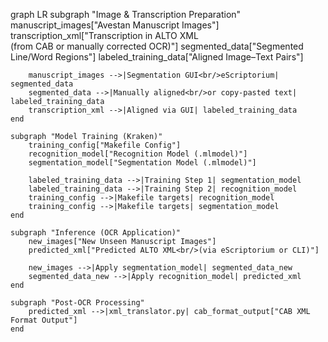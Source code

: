 graph LR
    subgraph "Image & Transcription Preparation"
        manuscript_images["Avestan Manuscript Images"]
        transcription_xml["Transcription in ALTO XML<br/>(from CAB or manually corrected OCR)"]
        segmented_data["Segmented Line/Word Regions"]
        labeled_training_data["Aligned Image–Text Pairs"]

        manuscript_images -->|Segmentation GUI<br/>eScriptorium| segmented_data
        segmented_data -->|Manually aligned<br/>or copy-pasted text| labeled_training_data
        transcription_xml -->|Aligned via GUI| labeled_training_data
    end

    subgraph "Model Training (Kraken)"
        training_config["Makefile Config"]
        recognition_model["Recognition Model (.mlmodel)"]
        segmentation_model["Segmentation Model (.mlmodel)"]

        labeled_training_data -->|Training Step 1| segmentation_model
        labeled_training_data -->|Training Step 2| recognition_model
        training_config -->|Makefile targets| recognition_model
        training_config -->|Makefile targets| segmentation_model
    end

    subgraph "Inference (OCR Application)"
        new_images["New Unseen Manuscript Images"]
        predicted_xml["Predicted ALTO XML<br/>(via eScriptorium or CLI)"]

        new_images -->|Apply segmentation_model| segmented_data_new
        segmented_data_new -->|Apply recognition_model| predicted_xml
    end

    subgraph "Post-OCR Processing"
        predicted_xml -->|xml_translator.py| cab_format_output["CAB XML Format Output"]
    end
